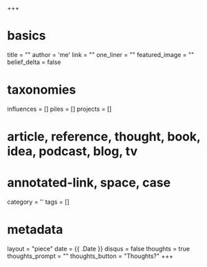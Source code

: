 +++
# basics
title     		 	= ""
author    		 	= 'me'
link      		 	= ""
one_liner 		 	= ""
featured_image 	= "" 
belief_delta   	= false

# taxonomies
influences		 	= []
piles     		 	= []
projects			 	= []

# article, reference, thought, book, idea, podcast, blog, tv
# annotated-link, space, case
category  		 	= ''
tags					 	= []

# metadata
layout	    	 	= "piece"
date      		 	= {{ .Date }}
disqus    		 	= false
thoughts			 	= true
thoughts_prompt = ""
thoughts_button = "Thoughts?"
+++
